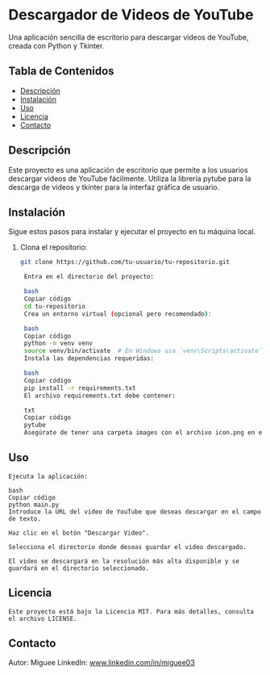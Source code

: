 # Descargador de Videos de YouTube

Una aplicación sencilla de escritorio para descargar videos de YouTube, creada con Python y Tkinter.

## Tabla de Contenidos

- [Descripción](#descripción)
- [Instalación](#instalación)
- [Uso](#uso)
- [Licencia](#licencia)
- [Contacto](#contacto)

## Descripción

Este proyecto es una aplicación de escritorio que permite a los usuarios descargar videos de YouTube fácilmente. Utiliza la librería pytube para la descarga de videos y tkinter para la interfaz gráfica de usuario.

## Instalación

Sigue estos pasos para instalar y ejecutar el proyecto en tu máquina local.

1. Clona el repositorio:

   ```bash
   git clone https://github.com/tu-usuario/tu-repositorio.git

    Entra en el directorio del proyecto:

    bash
    Copiar código
    cd tu-repositorio
    Crea un entorno virtual (opcional pero recomendado):

    bash
    Copiar código
    python -m venv venv
    source venv/bin/activate  # En Windows usa `venv\Scripts\activate`
    Instala las dependencias requeridas:

    bash
    Copiar código
    pip install -r requirements.txt
    El archivo requirements.txt debe contener:

    txt
    Copiar código
    pytube
    Asegúrate de tener una carpeta images con el archivo icon.png en el directorio del proyecto para el ícono de la aplicación.

## Uso
    Ejecuta la aplicación:

    bash
    Copiar código
    python main.py
    Introduce la URL del video de YouTube que deseas descargar en el campo de texto.

    Haz clic en el botón "Descargar Video".

    Selecciona el directorio donde deseas guardar el video descargado.

    El video se descargará en la resolución más alta disponible y se guardará en el directorio seleccionado.

## Licencia
    Este proyecto está bajo la Licencia MIT. Para más detalles, consulta el archivo LICENSE.

## Contacto 
   Autor: Miguee
   LinkedIn: www.linkedin.com/in/miguee03
